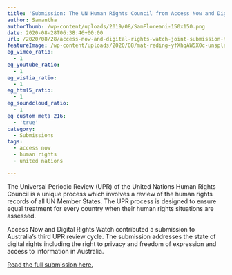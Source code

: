 ```yaml
---
title: 'Submission: The UN Human Rights Council from Access Now and Digital Rights Watch'
author: Samantha
authorThumb: /wp-content/uploads/2019/08/SamFloreani-150x150.png
date: 2020-08-28T06:38:46+00:00
url: /2020/08/28/access-now-and-digital-rights-watch-joint-submission-to-the-un-human-rights-council/
featureImage: /wp-content/uploads/2020/08/mat-reding-yfXhqAW5X0c-unsplash.jpg
eg_vimeo_ratio:
  - 1
eg_youtube_ratio:
  - 1
eg_wistia_ratio:
  - 1
eg_html5_ratio:
  - 1
eg_soundcloud_ratio:
  - 1
eg_custom_meta_216:
  - 'true'
category:
  - Submissions
tags:
  - access now
  - human rights
  - united nations

---
```

The Universal Periodic Review (UPR) of the United Nations Human Rights Council is a unique process which involves a review of the human rights records of all UN Member States. The UPR process is designed to ensure equal treatment for every country when their human rights situations are assessed.

Access Now and Digital Rights Watch contributed a submission to Australia&#8217;s third UPR review cycle. The submission addresses the state of digital rights including the right to privacy and freedom of expression and access to information in Australia.

[Read the full submission here.][1]

 [1]: /wp-content/uploads/2020/08/Australia-37th-Session-UPR-Joint-Submission-Access-Now-and-Digital-Rights-Watch-9-July-2020.pdf
